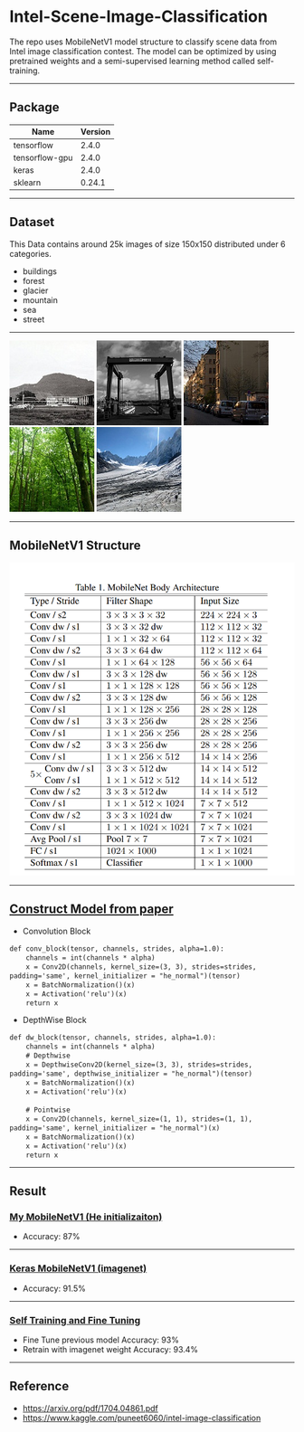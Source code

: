 # Intel-Scene-Image-Classification
The repo uses MobileNetV1 model structure to classify scene data from Intel image classification contest.
The model can be optimized by using pretrained weights and a semi-supervised learning method called self-training.

---

## Package
|Name|Version|
|----|----|
|tensorflow|2.4.0|
|tensorflow-gpu|2.4.0|
|keras|2.4.0|
|sklearn|0.24.1|

---

## Dataset
This Data contains around 25k images of size 150x150 distributed under 6 categories.
- buildings
- forest
- glacier
- mountain
- sea
- street
---

![image](./readme_img/0.jpg)
![image](./readme_img/1.jpg)
![image](./readme_img/2.jpg)
![image](./readme_img/8.jpg)
![image](./readme_img/10.jpg)

---

## MobileNetV1 Structure
![image](./readme_img/mobilenet_img.PNG)

---

## [Construct Model from paper](./my_mobilenet.py)
- Convolution Block
```
def conv_block(tensor, channels, strides, alpha=1.0):
    channels = int(channels * alpha)
    x = Conv2D(channels, kernel_size=(3, 3), strides=strides, padding='same', kernel_initializer = "he_normal")(tensor)   
    x = BatchNormalization()(x)
    x = Activation('relu')(x)
    return x
```
- DepthWise Block

```
def dw_block(tensor, channels, strides, alpha=1.0):
    channels = int(channels * alpha)
    # Depthwise
    x = DepthwiseConv2D(kernel_size=(3, 3), strides=strides, padding='same', depthwise_initializer = "he_normal")(tensor)
    x = BatchNormalization()(x)
    x = Activation('relu')(x)

    # Pointwise
    x = Conv2D(channels, kernel_size=(1, 1), strides=(1, 1), padding='same', kernel_initializer = "he_normal")(x)
    x = BatchNormalization()(x)
    x = Activation('relu')(x)
    return x
```
---

## Result
### [My MobileNetV1 (He initializaiton)](./Intel_mymobilenet_glorot.ipynb)
- Accuracy: 87%

---

### [Keras MobileNetV1 (imagenet)](./Intel_mobilenet_withweight.ipynb)
- Accuracy: 91.5%

---

### [Self Training and Fine Tuning](./Intel_selftraining.ipynb)
- Fine Tune previous model Accuracy: 93%
- Retrain with imagenet weight Accuracy: 93.4%

---
## Reference
- https://arxiv.org/pdf/1704.04861.pdf
- https://www.kaggle.com/puneet6060/intel-image-classification
